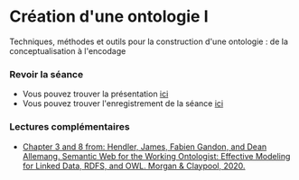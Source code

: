 
# Création d'une ontologie I

Techniques, méthodes et outils pour la construction d'une ontologie : de la conceptualisation à l'encodage

### Revoir la séance

- Vous pouvez trouver la présentation [ici](KR5.pdf) 
- Vous pouvez trouver l'enregistrement de la séance [ici](https://mediaserver.unige.ch/play/159503)


### Lectures complémentaires

- [Chapter 3 and 8 from: Hendler, James, Fabien Gandon, and Dean Allemang. Semantic Web for the Working Ontologist: Effective Modeling for Linked Data, RDFS, and OWL. Morgan & Claypool, 2020.](https://drive.switch.ch/index.php/s/1GwjZQiEViM2tNM)






